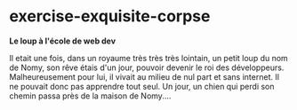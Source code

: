 # exercise-exquisite-corpse

**Le loup à l'école de web dev**

Il etait une fois, dans un royaume très très très lointain, un petit loup du nom de Nomy, son rêve étais d'un jour, pouvoir devenir le roi des développeurs. Malheureusement pour lui, il vivait au milieu de nul part et sans internet. Il ne pouvait donc pas apprendre tout seul. Un jour, un chien qui perdi son chemin passa près de la maison de Nomy....


